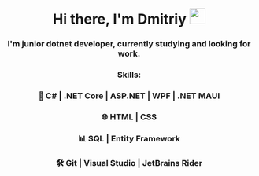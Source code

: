 <h1 align="center">Hi there, I'm Dmitriy <img src="https://github.com/blackcater/blackcater/raw/main/images/Hi.gif" height="32"/></h1>
<h3 align="center">I'm junior dotnet developer, currently studying and looking for work.</h3>

<h3 align="center">Skills:</h3>
<h3 align="center">🚀 C# | .NET Core | ASP.NET | WPF | .NET MAUI</h3>
<h3 align="center">🌐 HTML | CSS</h3>
<h3 align="center">📊 SQL | Entity Framework</h3>
<h3 align="center">🛠 Git | Visual Studio | JetBrains Rider</h3>

